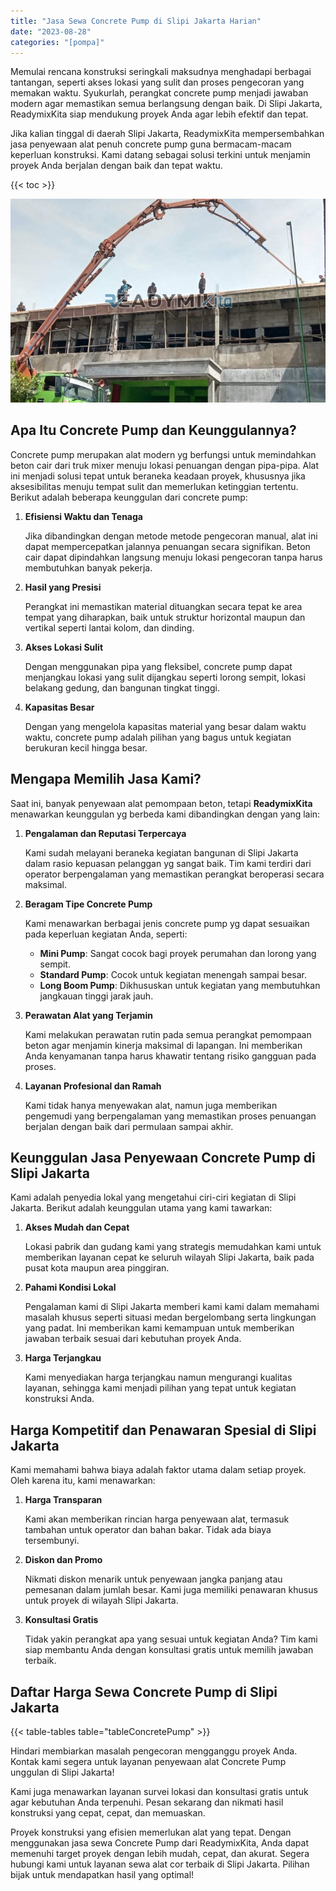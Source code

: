 ```yaml
---
title: "Jasa Sewa Concrete Pump di Slipi Jakarta Harian"
date: "2023-08-28"
categories: "[pompa]"
---
```


Memulai rencana konstruksi seringkali maksudnya menghadapi berbagai tantangan, seperti akses lokasi yang sulit dan proses pengecoran yang memakan waktu. Syukurlah, perangkat concrete pump menjadi jawaban modern agar memastikan semua berlangsung dengan baik. Di Slipi Jakarta, ReadymixKita siap mendukung proyek Anda agar lebih efektif dan tepat.

Jika kalian tinggal di daerah Slipi Jakarta, ReadymixKita mempersembahkan jasa penyewaan alat penuh concrete pump guna bermacam-macam keperluan konstruksi. Kami datang sebagai solusi terkini untuk menjamin proyek Anda berjalan dengan baik dan tepat waktu.

{{< toc >}}

![Jasa Sewa Concrete Pump di Slipi Jakarta Harian](/images/pompa/sewa-pompa-05.jpg)

## Apa Itu Concrete Pump dan Keunggulannya?

Concrete pump merupakan alat modern yg berfungsi untuk memindahkan beton cair dari truk mixer menuju lokasi penuangan dengan pipa-pipa. Alat ini menjadi solusi tepat untuk beraneka keadaan proyek, khususnya jika aksesibilitas menuju tempat sulit dan memerlukan ketinggian tertentu. Berikut adalah beberapa keunggulan dari concrete pump:

1. **Efisiensi Waktu dan Tenaga**

   Jika dibandingkan dengan metode metode pengecoran manual, alat ini dapat mempercepatkan jalannya penuangan secara signifikan. Beton cair dapat dipindahkan langsung menuju lokasi pengecoran tanpa harus membutuhkan banyak pekerja.

2. **Hasil yang Presisi**

   Perangkat ini memastikan material dituangkan secara tepat ke area tempat yang diharapkan, baik untuk struktur horizontal maupun dan vertikal seperti lantai kolom, dan dinding.

3. **Akses Lokasi Sulit**

   Dengan menggunakan pipa yang fleksibel, concrete pump dapat menjangkau lokasi yang sulit dijangkau seperti lorong sempit, lokasi belakang gedung, dan bangunan tingkat tinggi.

4. **Kapasitas Besar**

   Dengan yang mengelola kapasitas material yang besar dalam waktu waktu, concrete pump adalah pilihan yang bagus untuk kegiatan berukuran kecil hingga besar.

## Mengapa Memilih Jasa Kami?

Saat ini, banyak penyewaan alat pemompaan beton, tetapi **ReadymixKita** menawarkan keunggulan yg berbeda kami dibandingkan dengan yang lain:

1. **Pengalaman dan Reputasi Terpercaya**

   Kami sudah melayani beraneka kegiatan bangunan di Slipi Jakarta dalam rasio kepuasan pelanggan yg sangat baik. Tim kami terdiri dari operator berpengalaman yang memastikan perangkat beroperasi secara maksimal.

2. **Beragam Tipe Concrete Pump**

   Kami menawarkan berbagai jenis concrete pump yg dapat sesuaikan pada keperluan kegiatan Anda, seperti:
   - **Mini Pump**: Sangat cocok bagi proyek perumahan dan lorong yang sempit.
   - **Standard Pump**: Cocok untuk kegiatan menengah sampai besar.
   - **Long Boom Pump**: Dikhususkan untuk kegiatan yang membutuhkan jangkauan tinggi jarak jauh.

3. **Perawatan Alat yang Terjamin**

   Kami melakukan perawatan rutin pada semua perangkat pemompaan beton agar menjamin kinerja maksimal di lapangan. Ini memberikan Anda kenyamanan tanpa harus khawatir tentang risiko gangguan pada proses.

4. **Layanan Profesional dan Ramah**

   Kami tidak hanya menyewakan alat, namun juga memberikan pengemudi yang berpengalaman yang memastikan proses penuangan berjalan dengan baik dari permulaan sampai akhir.

## Keunggulan Jasa Penyewaan Concrete Pump di Slipi Jakarta

Kami adalah penyedia lokal yang mengetahui ciri-ciri kegiatan di Slipi Jakarta. Berikut adalah keunggulan utama yang kami tawarkan:

1. **Akses Mudah dan Cepat**

   Lokasi pabrik dan gudang kami yang strategis memudahkan kami untuk memberikan layanan cepat ke seluruh wilayah Slipi Jakarta, baik pada pusat kota maupun area pinggiran.

2. **Pahami Kondisi Lokal**

   Pengalaman kami di Slipi Jakarta memberi kami kami dalam memahami masalah khusus seperti situasi medan bergelombang serta lingkungan yang padat. Ini memberikan kami kemampuan untuk memberikan jawaban terbaik sesuai dari kebutuhan proyek Anda.

3. **Harga Terjangkau**

   Kami menyediakan harga terjangkau namun mengurangi kualitas layanan, sehingga kami menjadi pilihan yang tepat untuk kegiatan konstruksi Anda.

## Harga Kompetitif dan Penawaran Spesial di Slipi Jakarta

Kami memahami bahwa biaya adalah faktor utama dalam setiap proyek. Oleh karena itu, kami menawarkan:

1. **Harga Transparan**

   Kami akan memberikan rincian harga penyewaan alat, termasuk tambahan untuk operator dan bahan bakar. Tidak ada biaya tersembunyi.

2. **Diskon dan Promo**

   Nikmati diskon menarik untuk penyewaan jangka panjang atau pemesanan dalam jumlah besar. Kami juga memiliki penawaran khusus untuk proyek di wilayah Slipi Jakarta.

3. **Konsultasi Gratis**

   Tidak yakin perangkat apa yang sesuai untuk kegiatan Anda? Tim kami siap membantu Anda dengan konsultasi gratis untuk memilih jawaban terbaik.

## Daftar Harga Sewa Concrete Pump di Slipi Jakarta

{{< table-tables table="tableConcretePump" >}}

Hindari membiarkan masalah pengecoran mengganggu proyek Anda. Kontak kami segera untuk layanan penyewaan alat Concrete Pump unggulan di Slipi Jakarta!

Kami juga menawarkan layanan survei lokasi dan konsultasi gratis untuk agar kebutuhan Anda terpenuhi. Pesan sekarang dan nikmati hasil konstruksi yang cepat, cepat, dan memuaskan.

Proyek konstruksi yang efisien memerlukan alat yang tepat. Dengan menggunakan jasa sewa Concrete Pump dari ReadymixKita, Anda dapat memenuhi target proyek dengan lebih mudah, cepat, dan akurat. Segera hubungi kami untuk layanan sewa alat cor terbaik di Slipi Jakarta. Pilihan bijak untuk mendapatkan hasil yang optimal!